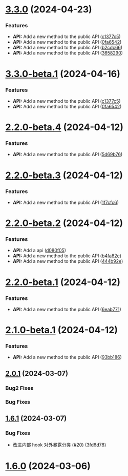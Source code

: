 # [3.3.0](https://github.com/cy2zq/cy-easy-antd-modal/compare/v3.2.5...v3.3.0) (2024-04-23)


### Features

* **API:** Add a new method to the public API ([c1377c5](https://github.com/cy2zq/cy-easy-antd-modal/commit/c1377c5c873155041f0e350c8f0c2d89f98c23e8))
* **API:** Add a new method to the public API ([0fa6542](https://github.com/cy2zq/cy-easy-antd-modal/commit/0fa6542f13d30dc2e4e3afc3bf0a82a54c33a932))
* **API:** Add a new method to the public API ([b2cdc66](https://github.com/cy2zq/cy-easy-antd-modal/commit/b2cdc6654ac42217c5605f12c41f73fb68e5e972))
* **API:** Add a new method to the public API ([3658290](https://github.com/cy2zq/cy-easy-antd-modal/commit/3658290fd84f8fde5f4a05f1e0ff94de5a708a44))

# [3.3.0-beta.1](https://github.com/cy2zq/cy-easy-antd-modal/compare/v3.2.5...v3.3.0-beta.1) (2024-04-16)


### Features

* **API:** Add a new method to the public API ([c1377c5](https://github.com/cy2zq/cy-easy-antd-modal/commit/c1377c5c873155041f0e350c8f0c2d89f98c23e8))
* **API:** Add a new method to the public API ([0fa6542](https://github.com/cy2zq/cy-easy-antd-modal/commit/0fa6542f13d30dc2e4e3afc3bf0a82a54c33a932))

# [2.2.0-beta.4](https://github.com/cy2zq/cy-easy-antd-modal/compare/v2.2.0-beta.3...v2.2.0-beta.4) (2024-04-12)


### Features

* **API:** Add a new method to the public API ([5d69b76](https://github.com/cy2zq/cy-easy-antd-modal/commit/5d69b761774db76ca58398ac88f6af37feff7032))

# [2.2.0-beta.3](https://github.com/cy2zq/cy-easy-antd-modal/compare/v2.2.0-beta.2...v2.2.0-beta.3) (2024-04-12)


### Features

* **API:** Add a new method to the public API ([1f7cfc6](https://github.com/cy2zq/cy-easy-antd-modal/commit/1f7cfc65b32540887dcdf4d360dbb40262f45543))

# [2.2.0-beta.2](https://github.com/cy2zq/cy-easy-antd-modal/compare/v2.2.0-beta.1...v2.2.0-beta.2) (2024-04-12)


### Features

* **API:** Add a api ([d080f05](https://github.com/cy2zq/cy-easy-antd-modal/commit/d080f05800f5741ac560d31673f73f963a9ebceb))
* **API:** Add a new method to the public API ([b4fa82e](https://github.com/cy2zq/cy-easy-antd-modal/commit/b4fa82e69615e4548312c1d1caf3a609f35367a7))
* **API:** Add a new method to the public API ([444b92e](https://github.com/cy2zq/cy-easy-antd-modal/commit/444b92e0177d8682106a432b6907c6654415201e))

# [2.2.0-beta.1](https://github.com/cy2zq/cy-easy-antd-modal/compare/v2.1.1...v2.2.0-beta.1) (2024-04-12)

### Features

- **API:** Add a new method to the public API ([6eab771](https://github.com/cy2zq/cy-easy-antd-modal/commit/6eab7711ce9c14d3e698c459faf79792c2847e5b))

# [2.1.0-beta.1](https://github.com/cy2zq/cy-easy-antd-modal/compare/v2.0.1...v2.1.0-beta.1) (2024-04-12)

### Features

- **API:** Add a new method to the public API ([93bb186](https://github.com/cy2zq/cy-easy-antd-modal/commit/93bb186198924b4295fed5358be12a67bfd480cc))

## [2.0.1](https://github.com/cy2zq/cy-easy-antd-modal/compare/v1.6.0...v1.6.1) (2024-03-07)

### Bug2 Fixes

### Bug Fixes

## [1.6.1](https://github.com/cy2zq/cy-easy-antd-modal/compare/v1.6.0...v1.6.1) (2024-03-07)

### Bug Fixes

- 改进内部 hook 对外暴露分类 ([#20](https://github.com/cy2zq/cy-easy-antd-modal/issues/20)) ([3fd6d78](https://github.com/cy2zq/cy-easy-antd-modal/commit/3fd6d78432750d8ef17aaa60539abb645f1c1b93))

# [1.6.0](https://github.com/cy2zq/cy-easy-antd-modal/compare/v1.5.1...v1.6.0) (2024-03-06)
